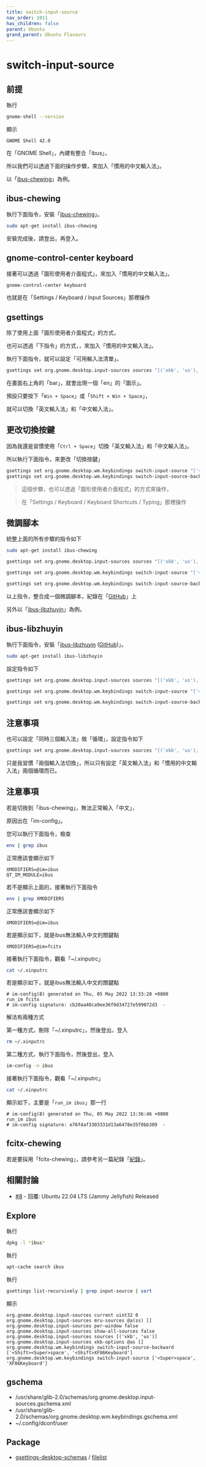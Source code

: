 ```yaml
---
title: switch-input-source
nav_order: 1011
has_children: false
parent: Ubuntu
grand_parent: Ubuntu Flavours
---
```



# switch-input-source


## 前提

執行

``` sh
gnome-shell --version
```

顯示

```
GNOME Shell 42.0
```

在「GNOME Shell」，內建有整合「ibus」，

所以我們可以透過下面的操作步驟，來加入「慣用的中文輸入法」。

以「[ibus-chewing](#ibus-chewing)」為例。


## ibus-chewing

執行下面指令，安裝「[ibus-chewing](https://packages.ubuntu.com/jammy/ibus-chewing)」。

``` sh
sudo apt-get install ibus-chewing
```

安裝完成後，請登出，再登入。


## gnome-control-center keyboard

接著可以透過「圖形使用者介面程式」，來加入「慣用的中文輸入法」。

``` sh
gnome-control-center keyboard
```

也就是在「Settings / Keyboard / Input Sources」那裡操作


## gsettings

除了使用上面「圖形使用者介面程式」的方式，

也可以透過「下指令」的方式，，來加入「慣用的中文輸入法」。

執行下面指令，就可以設定「可用輸入法清單」。

``` sh
gsettings set org.gnome.desktop.input-sources sources "[('xkb', 'us'), ('ibus', 'chewing')]"
```

在畫面右上角的「bar」，就會出現一個「en」的「圖示」。

預設只要按下「`Win + Space`」或「`Shift + Win + Space`」，

就可以切換「英文輸入法」和「中文輸入法」。

## 更改切換按鍵

因為我還是習慣使用「`Ctrl + Space`」切換「英文輸入法」和「中文輸入法」。

所以執行下面指令，來更改「切換按鍵」

``` sh
gsettings set org.gnome.desktop.wm.keybindings switch-input-source "['<Control>space', 'XF86Keyboard']"
gsettings set org.gnome.desktop.wm.keybindings switch-input-source-backward "['<Shift><Control>space', '<Shift>XF86Keyboard']"
```

> 這個步驟，也可以透過「圖形使用者介面程式」的方式來操作，

> 在「Settings / Keyboard / Keyboard Shortcuts / Typing」那裡操作


## 微調腳本

統整上面的所有步驟的指令如下

``` sh
sudo apt-get install ibus-chewing

gsettings set org.gnome.desktop.input-sources sources "[('xkb', 'us'), ('ibus', 'chewing')]"

gsettings set org.gnome.desktop.wm.keybindings switch-input-source "['<Control>space', 'XF86Keyboard']"

gsettings set org.gnome.desktop.wm.keybindings switch-input-source-backward "['<Shift><Control>space', '<Shift>XF86Keyboard']"
```

以上指令，整合成一個微調腳本，紀錄在「[GitHub](https://github.com/samwhelp/note-about-ubuntu/tree/gh-pages/_demo/adjustment/part-gnome-shell/switch-input-source)」上

另外以「[ibus-libzhuyin](#ibus-libzhuyin)」為例。


## ibus-libzhuyin

執行下面指令，安裝「[ibus-libzhuyin](https://packages.ubuntu.com/jammy/ibus-libzhuyin) ([GitHub](https://github.com/libzhuyin/ibus-libzhuyin))」。

``` sh
sudo apt-get install ibus-libzhuyin
```

設定指令如下

``` sh
gsettings set org.gnome.desktop.input-sources sources "[('xkb', 'us'), ('ibus', 'libzhuyin')]"

gsettings set org.gnome.desktop.wm.keybindings switch-input-source "['<Control>space', 'XF86Keyboard']"

gsettings set org.gnome.desktop.wm.keybindings switch-input-source-backward "['<Shift><Control>space', '<Shift>XF86Keyboard']"
```

## 注意事項

也可以設定「同時三個輸入法」做「循環」，設定指令如下

``` sh
gsettings set org.gnome.desktop.input-sources sources "[('xkb', 'us'), ('ibus', 'chewing'), ('ibus', 'libzhuyin')]"
```

只是我習慣「兩個輸入法切換」，所以只有設定「英文輸入法」和「慣用的中文輸入法」兩個循環而已。


## 注意事項

若是切換到「ibus-chewing」，無法正常輸入「中文」，

原因出在「im-config」。

您可以執行下面指令，檢查

``` sh
env | grep ibus
```

正常應該會顯示如下

```
XMODIFIERS=@im=ibus
QT_IM_MODULE=ibus
```

若不是顯示上面的，接著執行下面指令

``` sh
env | grep XMODIFIERS
```

正常應該會顯示如下

```
XMODIFIERS=@im=ibus
```

若是顯示如下，就是ibus無法輸入中文的關鍵點

```
XMODIFIERS=@im=fcitx
```

接著執行下面指令，觀看「~/.xinputrc」

``` sh
cat ~/.xinputrc
```

若是顯示如下，就是ibus無法輸入中文的關鍵點

```
# im-config(8) generated on Thu, 05 May 2022 13:33:20 +0800
run_im fcitx
# im-config signature: cb20aa40ca9ee36f0d34727e599072d3  -
```

解法有兩種方式

第一種方式，刪除「~/.xinputrc」，然後登出，登入

``` sh
rm ~/.xinputrc
```

第二種方式，執行下面指令，然後登出，登入

``` sh
im-config -n ibus
```

接著執行下面指令，觀看「~/.xinputrc」

``` sh
cat ~/.xinputrc
```

顯示如下，主要是「`run_im ibus`」那一行

```
# im-config(8) generated on Thu, 05 May 2022 13:36:46 +0800
run_im ibus
# im-config signature: e76f4af3303331d13a6478e35f0bb309  -
```


## fcitx-chewing

若是要採用「fcitx-chewing」，請參考另一篇紀錄「[紀錄](https://samwhelp.github.io/note-about-ubuntu/read/adjustment/env/im.html#fcitx-chwing)」。




## 相關討論

* [#8](https://www.ubuntu-tw.org/modules/newbb/viewtopic.php?post_id=363672#forumpost363672) - 回覆: Ubuntu 22.04 LTS (Jammy Jellyfish) Released


## Explore

執行

``` sh
dpkg -l *ibus*
```

執行

``` sh
apt-cache search ibus
```

執行

``` sh
gsettings list-recursively | grep input-source | sort
```

顯示

```
org.gnome.desktop.input-sources current uint32 0
org.gnome.desktop.input-sources mru-sources @a(ss) []
org.gnome.desktop.input-sources per-window false
org.gnome.desktop.input-sources show-all-sources false
org.gnome.desktop.input-sources sources [('xkb', 'us')]
org.gnome.desktop.input-sources xkb-options @as []
org.gnome.desktop.wm.keybindings switch-input-source-backward ['<Shift><Super>space', '<Shift>XF86Keyboard']
org.gnome.desktop.wm.keybindings switch-input-source ['<Super>space', 'XF86Keyboard']
```


## gschema

* /usr/share/glib-2.0/schemas/org.gnome.desktop.input-sources.gschema.xml
* /usr/share/glib-2.0/schemas/org.gnome.desktop.wm.keybindings.gschema.xml
* ~/.config/dconf/user


## Package

* [gsettings-desktop-schemas](https://packages.ubuntu.com/jammy/gsettings-desktop-schemas) / [filelist](https://packages.ubuntu.com/jammy/all/gsettings-desktop-schemas/filelist)
